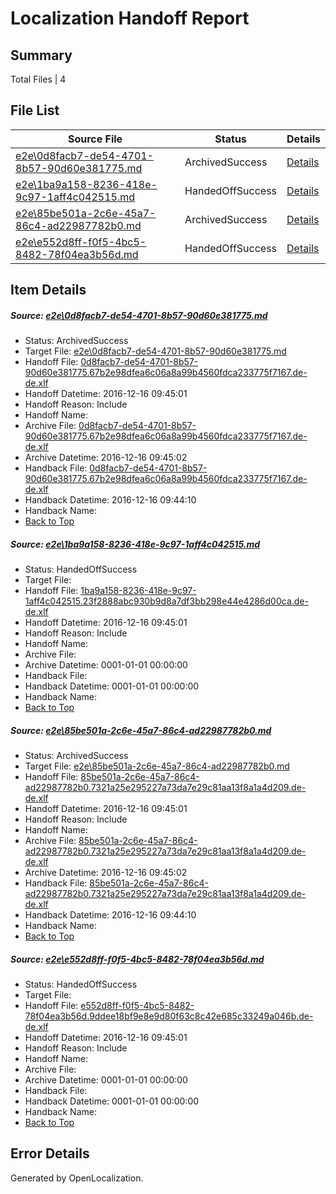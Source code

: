 # <a name='report-top'></a> Localization Handoff Report

## Summary
 Total Files | 4

## File List
 Source File | Status | Details 
 ----------- | ------ | ------- 
 [e2e\0d8facb7-de54-4701-8b57-90d60e381775.md](https://github.com/OpenLocalizationTestOrg/ol-test0/blob/492644bac958f8781f9bcc714c83f3ae106357a7/e2e/0d8facb7-de54-4701-8b57-90d60e381775.md) | ArchivedSuccess | [Details](#ca0b2b7bcddaf192387ff51c15e24545a44c2c2b1)
 [e2e\1ba9a158-8236-418e-9c97-1aff4c042515.md](https://github.com/OpenLocalizationTestOrg/ol-test0/blob/492644bac958f8781f9bcc714c83f3ae106357a7/e2e/1ba9a158-8236-418e-9c97-1aff4c042515.md) | HandedOffSuccess | [Details](#e2ae84423467e7e8453e996aefccbba30a869b652)
 [e2e\85be501a-2c6e-45a7-86c4-ad22987782b0.md](https://github.com/OpenLocalizationTestOrg/ol-test0/blob/492644bac958f8781f9bcc714c83f3ae106357a7/e2e/85be501a-2c6e-45a7-86c4-ad22987782b0.md) | ArchivedSuccess | [Details](#4b9129000abb470b2051df2f253089c70a67ac4a8)
 [e2e\e552d8ff-f0f5-4bc5-8482-78f04ea3b56d.md](https://github.com/OpenLocalizationTestOrg/ol-test0/blob/598a0e163018693ac9f766a9146e1d72c2252106/e2e/e552d8ff-f0f5-4bc5-8482-78f04ea3b56d.md) | HandedOffSuccess | [Details](#a19e0312fa3475e79e85190b6fe8419ff5cd03d111)

## Item Details
##### <a name='ca0b2b7bcddaf192387ff51c15e24545a44c2c2b1'></a> Source: [e2e\0d8facb7-de54-4701-8b57-90d60e381775.md](https://github.com/OpenLocalizationTestOrg/ol-test0/blob/492644bac958f8781f9bcc714c83f3ae106357a7/e2e/0d8facb7-de54-4701-8b57-90d60e381775.md)
* Status: ArchivedSuccess
* Target File: [e2e\0d8facb7-de54-4701-8b57-90d60e381775.md](https://github.com/OpenLocalizationTestOrg/ol-test0-dede/blob/f317723542af7539a97a64f59a88d7b9201e5d9c/e2e/0d8facb7-de54-4701-8b57-90d60e381775.md)
* Handoff File: [0d8facb7-de54-4701-8b57-90d60e381775.67b2e98dfea6c06a8a99b4560fdca233775f7167.de-de.xlf](https://github.com/OpenLocalizationTestOrg/ol-test0-handoff/blob/51dcb40ee3d41708ce7dff1088cd183d0e4c135e/ol-handoff/OpenLocalizationTestOrg/ol-test0-dede/xinjiang/mt/0d8facb7-de54-4701-8b57-90d60e381775.67b2e98dfea6c06a8a99b4560fdca233775f7167.de-de.xlf)
* Handoff Datetime: 2016-12-16 09:45:01
* Handoff Reason: Include
* Handoff Name: 
* Archive File: [0d8facb7-de54-4701-8b57-90d60e381775.67b2e98dfea6c06a8a99b4560fdca233775f7167.de-de.xlf](https://github.com/OpenLocalizationTestOrg/ol-test0-handoff/blob/6e6c04643cf241c5ff08599c4317d9eb7cc4c95d/ol-archive/OpenLocalizationTestOrg/ol-test0-dede/xinjiang/mt/0d8facb7-de54-4701-8b57-90d60e381775.67b2e98dfea6c06a8a99b4560fdca233775f7167.de-de.xlf)
* Archive Datetime: 2016-12-16 09:45:02
* Handback File: [0d8facb7-de54-4701-8b57-90d60e381775.67b2e98dfea6c06a8a99b4560fdca233775f7167.de-de.xlf](https://github.com/OpenLocalizationTestOrg/ol-test0-handback/blob/592c25ca2f9a74105e6e6849b208d104927c5cd6/ol-handback/OpenLocalizationTestOrg/ol-test0-dede/xinjiang/ht/0d8facb7-de54-4701-8b57-90d60e381775.67b2e98dfea6c06a8a99b4560fdca233775f7167.de-de.xlf)
* Handback Datetime: 2016-12-16 09:44:10
* Handback Name: 
* [Back to Top](#report-top)

##### <a name='e2ae84423467e7e8453e996aefccbba30a869b652'></a> Source: [e2e\1ba9a158-8236-418e-9c97-1aff4c042515.md](https://github.com/OpenLocalizationTestOrg/ol-test0/blob/492644bac958f8781f9bcc714c83f3ae106357a7/e2e/1ba9a158-8236-418e-9c97-1aff4c042515.md)
* Status: HandedOffSuccess
* Target File: 
* Handoff File: [1ba9a158-8236-418e-9c97-1aff4c042515.23f2888abc930b9d8a7df3bb298e44e4286d00ca.de-de.xlf](https://github.com/OpenLocalizationTestOrg/ol-test0-handoff/blob/51dcb40ee3d41708ce7dff1088cd183d0e4c135e/ol-handoff/OpenLocalizationTestOrg/ol-test0-dede/xinjiang/mt/1ba9a158-8236-418e-9c97-1aff4c042515.23f2888abc930b9d8a7df3bb298e44e4286d00ca.de-de.xlf)
* Handoff Datetime: 2016-12-16 09:45:01
* Handoff Reason: Include
* Handoff Name: 
* Archive File: 
* Archive Datetime: 0001-01-01 00:00:00
* Handback File: 
* Handback Datetime: 0001-01-01 00:00:00
* Handback Name: 
* [Back to Top](#report-top)

##### <a name='4b9129000abb470b2051df2f253089c70a67ac4a8'></a> Source: [e2e\85be501a-2c6e-45a7-86c4-ad22987782b0.md](https://github.com/OpenLocalizationTestOrg/ol-test0/blob/492644bac958f8781f9bcc714c83f3ae106357a7/e2e/85be501a-2c6e-45a7-86c4-ad22987782b0.md)
* Status: ArchivedSuccess
* Target File: [e2e\85be501a-2c6e-45a7-86c4-ad22987782b0.md](https://github.com/OpenLocalizationTestOrg/ol-test0-dede/blob/f317723542af7539a97a64f59a88d7b9201e5d9c/e2e/85be501a-2c6e-45a7-86c4-ad22987782b0.md)
* Handoff File: [85be501a-2c6e-45a7-86c4-ad22987782b0.7321a25e295227a73da7e29c81aa13f8a1a4d209.de-de.xlf](https://github.com/OpenLocalizationTestOrg/ol-test0-handoff/blob/51dcb40ee3d41708ce7dff1088cd183d0e4c135e/ol-handoff/OpenLocalizationTestOrg/ol-test0-dede/xinjiang/mt/85be501a-2c6e-45a7-86c4-ad22987782b0.7321a25e295227a73da7e29c81aa13f8a1a4d209.de-de.xlf)
* Handoff Datetime: 2016-12-16 09:45:01
* Handoff Reason: Include
* Handoff Name: 
* Archive File: [85be501a-2c6e-45a7-86c4-ad22987782b0.7321a25e295227a73da7e29c81aa13f8a1a4d209.de-de.xlf](https://github.com/OpenLocalizationTestOrg/ol-test0-handoff/blob/6e6c04643cf241c5ff08599c4317d9eb7cc4c95d/ol-archive/OpenLocalizationTestOrg/ol-test0-dede/xinjiang/mt/85be501a-2c6e-45a7-86c4-ad22987782b0.7321a25e295227a73da7e29c81aa13f8a1a4d209.de-de.xlf)
* Archive Datetime: 2016-12-16 09:45:02
* Handback File: [85be501a-2c6e-45a7-86c4-ad22987782b0.7321a25e295227a73da7e29c81aa13f8a1a4d209.de-de.xlf](https://github.com/OpenLocalizationTestOrg/ol-test0-handback/blob/592c25ca2f9a74105e6e6849b208d104927c5cd6/ol-handback/OpenLocalizationTestOrg/ol-test0-dede/xinjiang/ht/85be501a-2c6e-45a7-86c4-ad22987782b0.7321a25e295227a73da7e29c81aa13f8a1a4d209.de-de.xlf)
* Handback Datetime: 2016-12-16 09:44:10
* Handback Name: 
* [Back to Top](#report-top)

##### <a name='a19e0312fa3475e79e85190b6fe8419ff5cd03d111'></a> Source: [e2e\e552d8ff-f0f5-4bc5-8482-78f04ea3b56d.md](https://github.com/OpenLocalizationTestOrg/ol-test0/blob/598a0e163018693ac9f766a9146e1d72c2252106/e2e/e552d8ff-f0f5-4bc5-8482-78f04ea3b56d.md)
* Status: HandedOffSuccess
* Target File: 
* Handoff File: [e552d8ff-f0f5-4bc5-8482-78f04ea3b56d.9ddee18bf9e8e9d80f63c8c42e685c33249a046b.de-de.xlf](https://github.com/OpenLocalizationTestOrg/ol-test0-handoff/blob/51dcb40ee3d41708ce7dff1088cd183d0e4c135e/ol-handoff/OpenLocalizationTestOrg/ol-test0-dede/xinjiang/ht/e552d8ff-f0f5-4bc5-8482-78f04ea3b56d.9ddee18bf9e8e9d80f63c8c42e685c33249a046b.de-de.xlf)
* Handoff Datetime: 2016-12-16 09:45:01
* Handoff Reason: Include
* Handoff Name: 
* Archive File: 
* Archive Datetime: 0001-01-01 00:00:00
* Handback File: 
* Handback Datetime: 0001-01-01 00:00:00
* Handback Name: 
* [Back to Top](#report-top)


## Error Details

Generated by OpenLocalization.
